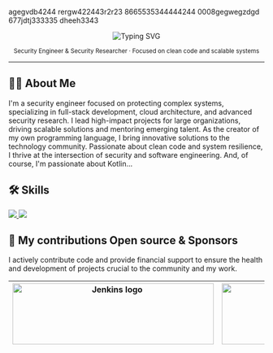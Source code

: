 <!-- Minimalist GitHub README -->
agegvdb4244
rergw422443r2r23
8665535344444244
0008gegwegzdgd
677jdtj333335
dheeh3343
<p align="center">
  <img src="https://readme-typing-svg.herokuapp.com?font=Fira+Code&size=24&pause=1000&color=FFFFFF&center=true&vCenter=true&width=435&lines=Hi+there,+I'm+Richard;Security+Engineer;Welcome+to+my+GitHub!" alt="Typing SVG" />
</p>

<p align="center">
  <sub>Security Engineer & Security Researcher · Focused on clean code and scalable systems </sub>
</p>

---

## 🕵️‍♂️ About Me
I'm a security engineer focused on protecting complex systems, specializing in full-stack development, cloud architecture, and advanced security research. I lead high-impact projects for large organizations, driving scalable solutions and mentoring emerging talent. As the creator of my own programming language, I bring innovative solutions to the technology community. Passionate about clean code and system resilience, I thrive at the intersection of security and software engineering. And, of course, I'm passionate about Kotlin...

## 🛠️ Skills 
  <a href="https://skillicons.dev">
    <img src="https://skillicons.dev/icons?i=kotlin,ts,go,py,azure,aws,docker,kubernetes,jenkins,nodejs,postgresql" />
    <img src="https://skillicons.dev/icons?i=react,terraform,tailwind,linux,vite,redhat,bun,bash,flask,supabase,postman" />
  </a>

## 🤝 My contributions Open source & Sponsors
I actively contribute code and provide financial support to ensure the health and development of projects crucial to the community and my work.

|<img width="396" height="120" src="https://www.jenkins.io/images/jenkins-logo-title-dark.svg" alt="Jenkins logo"> | <img width="396" height="120" alt="Untitled(1)" src="https://github.com/user-attachments/assets/c224284c-fa59-491f-8121-114510bf5311" />|
------------------------------------------------------------------------------------------------------------------------------------|------------------------------------------------------------------------------------------------------------------


<!--|<img width="396" height="120" alt="image" src="https://github.com/user-attachments/assets/faf50e49-5be0-4436-946b-70398703163c" /> | <img width="396" height="150" alt="aws(1)" src="https://github.com/user-attachments/assets/7d009f39-8a2c-4aab-a97f-b3e2dbf5d569" />|-->

